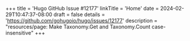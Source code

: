 +++
title = 'Hugo GitHub Issue #12177'
linkTitle = 'Home'
date = 2024-02-29T10:47:37-08:00
draft = false
details = 'https://github.com/gohugoio/hugo/issues/12177'
description = "resources/page: Make Taxonomy.Get and Taxonomy.Count case-insensitive"
+++
